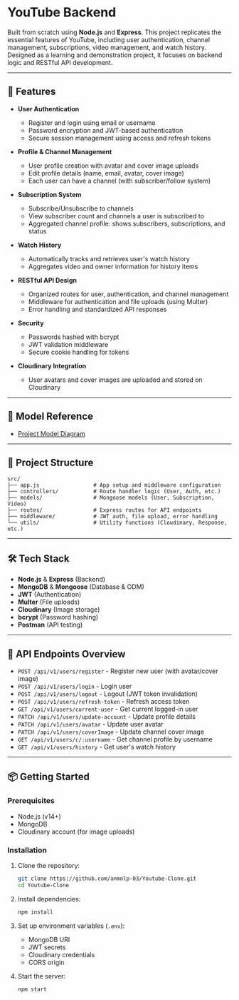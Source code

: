 # YouTube Backend

Built from scratch using **Node.js** and **Express**. This project replicates the essential features of YouTube, including user authentication, channel management, subscriptions, video management, and watch history. Designed as a learning and demonstration project, it focuses on backend logic and RESTful API development.

---

## 🚀 Features

- **User Authentication**
  - Register and login using email or username
  - Password encryption and JWT-based authentication
  - Secure session management using access and refresh tokens

- **Profile & Channel Management**
  - User profile creation with avatar and cover image uploads
  - Edit profile details (name, email, avatar, cover image)
  - Each user can have a channel (with subscriber/follow system)

- **Subscription System**
  - Subscribe/Unsubscribe to channels
  - View subscriber count and channels a user is subscribed to
  - Aggregated channel profile: shows subscribers, subscriptions, and status

- **Watch History**
  - Automatically tracks and retrieves user's watch history
  - Aggregates video and owner information for history items

- **RESTful API Design**
  - Organized routes for user, authentication, and channel management
  - Middleware for authentication and file uploads (using Multer)
  - Error handling and standardized API responses

- **Security**
  - Passwords hashed with bcrypt
  - JWT validation middleware
  - Secure cookie handling for tokens

- **Cloudinary Integration**
  - User avatars and cover images are uploaded and stored on Cloudinary

---
## 📖 Model Reference

- [Project Model Diagram](https://app.eraser.io/workspace/d3qru93jJt78aikxdClC?origin=share)

---

## 📁 Project Structure

```
src/
├── app.js                 # App setup and middleware configuration
├── controllers/           # Route handler logic (User, Auth, etc.)
├── models/                # Mongoose models (User, Subscription, Video)
├── routes/                # Express routes for API endpoints
├── middleware/            # JWT auth, file upload, error handling
└── utils/                 # Utility functions (Cloudinary, Response, etc.)
```

---

## 🛠️ Tech Stack

- **Node.js** & **Express** (Backend)
- **MongoDB** & **Mongoose** (Database & ODM)
- **JWT** (Authentication)
- **Multer** (File uploads)
- **Cloudinary** (Image storage)
- **bcrypt** (Password hashing)
- **Postman** (API testing)

---

## 📝 API Endpoints Overview

- `POST /api/v1/users/register` - Register new user (with avatar/cover image)
- `POST /api/v1/users/login` - Login user
- `POST /api/v1/users/logout` - Logout (JWT token invalidation)
- `POST /api/v1/users/refresh-token` - Refresh access token
- `GET /api/v1/users/current-user` - Get current logged-in user
- `PATCH /api/v1/users/update-account` - Update profile details
- `PATCH /api/v1/users/avatar` - Update user avatar
- `PATCH /api/v1/users/coverImage` - Update channel cover image
- `GET /api/v1/users/c/:username` - Get channel profile by username
- `GET /api/v1/users/history` - Get user's watch history

---

## 📦 Getting Started

### Prerequisites

- Node.js (v14+)
- MongoDB
- Cloudinary account (for image uploads)

### Installation

1. Clone the repository:
   ```bash
   git clone https://github.com/anmolp-03/Youtube-Clone.git
   cd Youtube-Clone
   ```

2. Install dependencies:
   ```bash
   npm install
   ```

3. Set up environment variables (`.env`):
   - MongoDB URI
   - JWT secrets
   - Cloudinary credentials
   - CORS origin

4. Start the server:
   ```bash
   npm start
   ```



